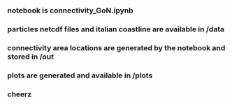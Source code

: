 ### notebook is connectivity_GoN.ipynb
### particles netcdf files and italian coastline are available in /data
### connectivity area locations are generated by the notebook and stored in /out
### plots are generated and available in /plots
### cheerz
